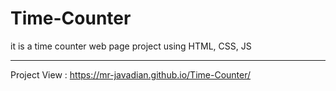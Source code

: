 # Time-Counter
it is a time counter web page project using  HTML, CSS, JS
________________
Project View : https://mr-javadian.github.io/Time-Counter/

